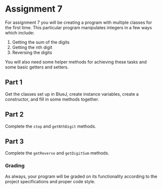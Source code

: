 # Assignment 7

For assignment 7 you will be creating a program with multiple classes for the first time. This particular program manipulates integers in a few ways which include:

1. Getting the sum of the digits
2. Getting the nth digit
3. Reversing the digits

You will also need some helper methods for achieving these tasks and some basic getters and setters.

## Part 1

Get the classes set up in BlueJ, create instance variables, create a constructor, and fill in some methods together.

## Part 2

Complete the `stop` and `getNthDigit` methods.

## Part 3

Complete the `getReverse` and `getDigitSum` methods.

### Grading

As always, your program will be graded on its functionality according to the project specifications and proper code style.


